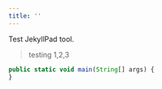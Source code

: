 ```yaml
---
title: ''
---
```

Test JekyllPad tool.

> testing 1,2,3

```javascript
public static void main(String[] args) {
}
```
